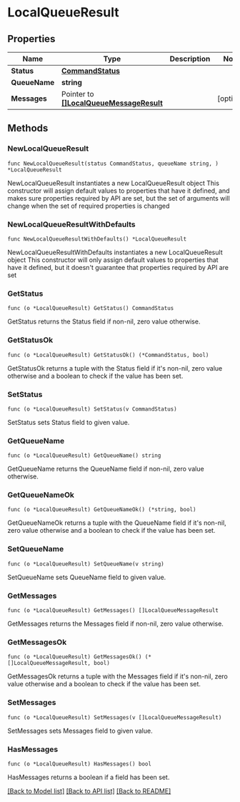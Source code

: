 # LocalQueueResult

## Properties

Name | Type | Description | Notes
------------ | ------------- | ------------- | -------------
**Status** | [**CommandStatus**](CommandStatus.md) |  | 
**QueueName** | **string** |  | 
**Messages** | Pointer to [**[]LocalQueueMessageResult**](LocalQueueMessageResult.md) |  | [optional] 

## Methods

### NewLocalQueueResult

`func NewLocalQueueResult(status CommandStatus, queueName string, ) *LocalQueueResult`

NewLocalQueueResult instantiates a new LocalQueueResult object
This constructor will assign default values to properties that have it defined,
and makes sure properties required by API are set, but the set of arguments
will change when the set of required properties is changed

### NewLocalQueueResultWithDefaults

`func NewLocalQueueResultWithDefaults() *LocalQueueResult`

NewLocalQueueResultWithDefaults instantiates a new LocalQueueResult object
This constructor will only assign default values to properties that have it defined,
but it doesn't guarantee that properties required by API are set

### GetStatus

`func (o *LocalQueueResult) GetStatus() CommandStatus`

GetStatus returns the Status field if non-nil, zero value otherwise.

### GetStatusOk

`func (o *LocalQueueResult) GetStatusOk() (*CommandStatus, bool)`

GetStatusOk returns a tuple with the Status field if it's non-nil, zero value otherwise
and a boolean to check if the value has been set.

### SetStatus

`func (o *LocalQueueResult) SetStatus(v CommandStatus)`

SetStatus sets Status field to given value.


### GetQueueName

`func (o *LocalQueueResult) GetQueueName() string`

GetQueueName returns the QueueName field if non-nil, zero value otherwise.

### GetQueueNameOk

`func (o *LocalQueueResult) GetQueueNameOk() (*string, bool)`

GetQueueNameOk returns a tuple with the QueueName field if it's non-nil, zero value otherwise
and a boolean to check if the value has been set.

### SetQueueName

`func (o *LocalQueueResult) SetQueueName(v string)`

SetQueueName sets QueueName field to given value.


### GetMessages

`func (o *LocalQueueResult) GetMessages() []LocalQueueMessageResult`

GetMessages returns the Messages field if non-nil, zero value otherwise.

### GetMessagesOk

`func (o *LocalQueueResult) GetMessagesOk() (*[]LocalQueueMessageResult, bool)`

GetMessagesOk returns a tuple with the Messages field if it's non-nil, zero value otherwise
and a boolean to check if the value has been set.

### SetMessages

`func (o *LocalQueueResult) SetMessages(v []LocalQueueMessageResult)`

SetMessages sets Messages field to given value.

### HasMessages

`func (o *LocalQueueResult) HasMessages() bool`

HasMessages returns a boolean if a field has been set.


[[Back to Model list]](../README.md#documentation-for-models) [[Back to API list]](../README.md#documentation-for-api-endpoints) [[Back to README]](../README.md)


